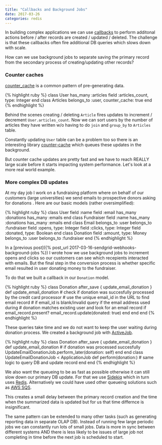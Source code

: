 ```yaml
---
title: "Callbacks and Background Jobs"
date: 2017-03-26
categories: redis
---
```


In building complex applications we can use [callbacks](http://guides.rubyonrails.org/active_record_callbacks.html) to perform additonal actions before / after records are created / updated / deleted.  The challenge is that these callbacks often fire additional DB queries which slows down with scale.  

How can we use background jobs to separate saving the primary record from the secondary process of creating/updating other records?  

### Counter caches

[counter_cache](http://guides.rubyonrails.org/association_basics.html#options-for-has-many-counter-cache) is a common pattern of pre-generating data.  

{% highlight ruby %}
class User
  has_many :articles
  field :articles_count, type: Integer
end
class Articles
  belongs_to :user, counter_cache: true
end
{% endhighlight %}

Behind the scenes creating / deleting `Article` fires updates to increment / decrement `User.articles_count`.  Now we can sort users by the number of articles they have written w/o having to do `join` and `group_by` to `Articles` table.  

Constantly updating `User` table can be a problem too so there is an interesting library [counter-cache](https://github.com/wanelo/counter-cache
) which queues these updates in the background.  

But counter cache updates are pretty fast and we have to reach REALLY large scale before it starts impacting system performance.  Let's look at a more real world example.  

### More complex DB updates

At my day job I work on a fundraising platform where on behalf of our customers (large universities) we send emails to prospective donors asking for donations .  Here are our basic models (rather oversimplified):

{% highlight ruby %}
class User
  field :name
  field :email
  has_many :donations
  has_many :emails
end
class Fundraiser
  field :name
  has_many :donations
  has_many :emails
end
class Email
  belongs_to :user
  belongs_to :fundraiser
  field :opens,   type: Integer
  field :clicks,  type: Integer
  field :donated, type: Boolean
end
class Donation
  field :amount,   type: Money
  belongs_to :user
  belongs_to :fundraiser
end
{% endhighlight %}

In a [previous post]({% post_url 2017-03-16-sendgrid-webhooks-background-jobs %}) I wrote how we use background jobs to increment opens and clicks so our customers can see which recepients interacted with emails.  But the final step in the conversion process is whether specific email resulted in user donating money to the fundraiser.  

To do that we built a callback in our `Donation` model.  

{% highlight ruby %}
class Donation
  after_save  { update_email_donation }
  def update_email_donation
    # check if donation was succesfully processed by the credit card processor
    # use the unique email_id in the URL to find email record
    # if email_id is blank/invalid query if the email address used during
    # donation matches existing user and look for an email record
    if email_record.present?
      email_record.update(donated: true)
    end
  end
end
{% endhighlight %}

These queries take time and we do not want to keep the user waiting during donation process.  We created a background job with [ActiveJob](http://guides.rubyonrails.org/active_job_basics.html).  

{% highlight ruby %}
class Donation
  after_save  { update_email_donation }
  def update_email_donation
    # if donation was processed succesfully
    UpdateEmailDonationJob.perform_later(donation: self)
  end
end
class UpdateEmailDonationJob < ApplicationJob
  def perform(donation:)
    # same logic to query DB and update record
  end
end
{% endhighlight %}

We also want the queueing to be as fast as possible otherwise it can still slow down our primary DB update.  For that we use [Sidekiq](https://github.com/mperham/sidekiq) which in turn uses [Redis](https://redis.io/).  Alternatively we could have used other queueing solutions such as [AWS SQS](https://aws.amazon.com/sqs/).  

This creates a small delay between the primary record creation and the time when the summarized data is updated but for us that time differnce is insignificant.

The same pattern can be extended to many other tasks (such as generating reporting data in separate OLAP DB).  Instead of running few large periodic jobs we can constantly run lots of small jobs.  Data is more in sync between different systems AND there is less likely to be issues of large job not completing in time before the next job is scheduled to start.  
